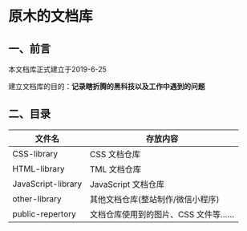 # 原木的文档库

## 一、前言

本文档库正式建立于2019-6-25

建立文档库的目的：**记录瞎折腾的黑科技以及工作中遇到的问题**

## 二、目录

|文件名               |存放内容                       |
|--------------------|------------------------------|
|CSS-library         |CSS 文档仓库                   |
|HTML-library        |TML 文档仓库                   |
|JavaScript-library  |JavaScript 文档仓库            |
|other-library       |其他文档仓库(整站制作/微信小程序)  |
|public-repertory    |文档仓库使用到的图片、CSS 文件等…… |

